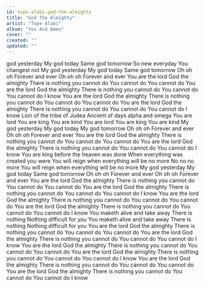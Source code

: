 ```yaml
---
id: tope-alabi-god-the-almighty
title: "God The Almighty"
artist: "Tope Alabi"
album: "Yes And Amen"
cover: ""
created: ""
updated: ""
---
```


god yesterday
My god today
Same god tomorrow
So new everyday
You changest not
My god yesterday
My god today
Same god tomorrow
Oh oh oh
Forever and ever
Oh oh oh
Forever and ever
You are the lord
God the almighty
There is nothing you cannot do
You cannot do
You cannot do
You are the lord
God the almighty
There is nothing you cannot do
You cannot do
You cannot do
I know
You are the lord
God the almighty
There is nothing you cannot do
You cannot do
You cannot do
You are the lord
God the almighty
There is nothing you cannot do
You cannot do
You cannot do
I know
Lion of the tribe of Judea
Ancient of days alpha and omega
You are lord
You are king
You are kind
You are lord
You are king
You are kind
My god yesterday
My god today
My god tomorrow
Oh oh oh
Forever and ever
Oh oh oh
Forever and ever
You are the lord
God the almighty
There is nothing you cannot do
You cannot do
You cannot do
You are the lord
God the almighty
There is nothing you cannot do
You cannot do
You cannot do
I know
You are king before the heaven was done
When everything was created you were
You will reign when everything will be no more
No no no more
You will reign when everything will be no more
My god yesterday
My god today
Same god tomorrow
Oh oh oh
Forever and ever
Oh oh oh
Forever and ever
You are the lord
God the almighty
There is nothing you cannot do
You cannot do
You cannot do
You are the lord
God the almighty
There is nothing you cannot do
You cannot do
You cannot do
I know
You are the lord
God the almighty
There is nothing you cannot do
You cannot do
You cannot do
You are the lord
God the almighty
There is nothing you cannot do
You cannot do
You cannot do
I know
You maketh alive and take away
There is nothing
Nothing difficult for you
You maketh alive and take away
There is nothing
Nothing difficult for you
You are the lord
God the almighty
There is nothing you cannot do
You cannot do
You cannot do
You are the lord
God the almighty
There is nothing you cannot do
You cannot do
You cannot do
I know
You are the lord
God the almighty
There is nothing you cannot do
You cannot do
You cannot do
You are the lord
God the almighty
There is nothing you cannot do
You cannot do
You cannot do
I know
You are the lord
God the almighty
There is nothing you cannot do
You cannot do
You cannot do
You are the lord
God the almighty
There is nothing you cannot do
You cannot do
You cannot do
I know